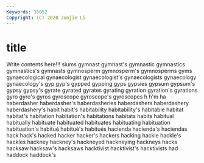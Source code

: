 ```yaml
---
Keywords: 16052
Copyright: (C) 2020 Junjie Li
---
```


# title

Write contents here!!!
siums 
gymnast 
gymnast's 
gymnastic 
gymnastics 
gymnastics's 
gymnasts 
gymnosperm 
gymnosperm's 
gymnosperms
gyms 
gynaecological 
gynaecologist 
gynaecologist's 
gynaecologists 
gynaecology 
gynaecology's 
gyp 
gyp's 
gypped
gypping 
gyps 
gypsies 
gypsum 
gypsum's 
gypsy 
gypsy's 
gyrate 
gyrated 
gyrates
gyrating 
gyration 
gyration's 
gyrations 
gyro 
gyro's 
gyros 
gyroscope 
gyroscope's 
gyroscopes
h 
h'm 
ha 
haberdasher 
haberdasher's 
haberdasheries 
haberdashers 
haberdashery 
haberdashery's 
habit
habit's 
habitability 
habitability's 
habitable 
habitat 
habitat's 
habitation 
habitation's 
habitations 
habitats
habits 
habitual 
habitually 
habituate 
habituated 
habituates 
habituating 
habituation 
habituation's 
habitué
habitué's 
habitués 
hacienda 
hacienda's 
haciendas 
hack 
hack's 
hacked 
hacker 
hacker's
hackers 
hacking 
hackle 
hackle's 
hackles 
hackney 
hackney's 
hackneyed 
hackneying 
hackneys
hacks 
hacksaw 
hacksaw's 
hacksaws 
hacktivist 
hacktivist's 
hacktivists 
had 
haddock 
haddock's
